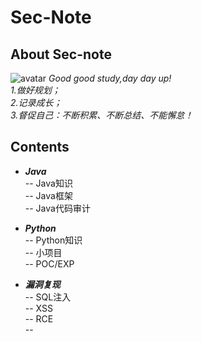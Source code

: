# Sec-Note
## **About Sec-note**
![avatar](http://img11.360buyimg.com/n1/jfs/t22096/92/1280095121/218636/25707f52/5b232989N5835a513.jpg)
*Good good study,day day up!<br>
1.做好规划；<br>
2.记录成长；<br>
3.督促自己：不断积累、不断总结、不能懈怠！*

## **Contents**
- ***Java***<br>
-- Java知识<br/>
-- Java框架<br/>
-- Java代码审计<br/>

- ***Python***<br/>
-- Python知识<br/>
-- 小项目<br/>
-- POC/EXP<br/>

- ***漏洞复现***<br/>
-- SQL注入<br/>
-- XSS<br/>
-- RCE<br/>
--
